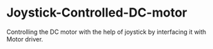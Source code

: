 # Joystick-Controlled-DC-motor
Controlling the DC motor with the help of joystick by interfacing it with Motor driver. 
